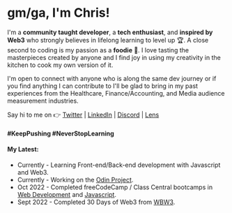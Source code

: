 # gm/ga, I'm Chris!

I'm a **community taught developer**, a **tech enthusiast**, and **inspired by Web3** who strongly believes in lifelong learning to level up 🏆. A close second to coding is my passion as a **foodie** 🍱. I love tasting the masterpieces created by anyone and I find joy in using my creativity in the kitchen to cook my own version of it.  

I'm open to connect with anyone who is along the same dev journey or if you find anything I can contribute to I'll be glad to bring in my past experiences from the Healthcare, Finance/Accounting, and Media audience measurement industries. 

Say hi to me on 👉 [Twitter](https://twitter.com/const_salvador) | [LinkedIn](https://linkedin.com/in/csalvador58) | [Discord](discordapp.com/users/569060434108350465) | [Lens](https://www.lensfrens.xyz/csalvador.lens)


#### #KeepPushing #NeverStopLearning

#### My Latest:

<!-- BLOG-POST-LIST:START -->
- Currently - Learning Front-end/Back-end development with Javascript and Web3.
- Currently - Working on the [Odin Project](https://www.theodinproject.com/).
- Oct 2022 - Completed freeCodeCamp / Class Central bootcamps in [Web Development](https://freecodecamp.org/certification/csalvador58/responsive-web-design) and [Javascript](https://freecodecamp.org/certification/csalvador58/javascript-algorithms-and-data-structures).
- Sept 2022 - Completed 30 Days of Web3 from [WBW3](https://www.30daysofweb3.xyz/).
<!-- BLOG-POST-LIST:END -->
